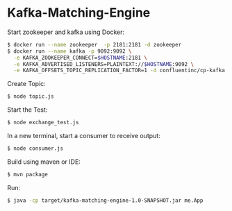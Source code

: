 # Kafka-Matching-Engine
Start zookeeper and kafka using Docker:
```bash
$ docker run --name zookeeper  -p 2181:2181 -d zookeeper
$ docker run --name kafka -p 9092:9092 \
  -e KAFKA_ZOOKEEPER_CONNECT=$HOSTNAME:2181 \
  -e KAFKA_ADVERTISED_LISTENERS=PLAINTEXT://$HOSTNAME:9092 \
  -e KAFKA_OFFSETS_TOPIC_REPLICATION_FACTOR=1 -d confluentinc/cp-kafka
```      
Create Topic:
```bash
$ node topic.js
```  
Start the Test:
```bash
$ node exchange_test.js
```
In a new terminal, start a consumer to receive output:
```bash
$ node consumer.js
```
Build using maven or IDE:
```bash
$ mvn package
```
Run:
```bash
$ java -cp target/kafka-matching-engine-1.0-SNAPSHOT.jar me.App
```
